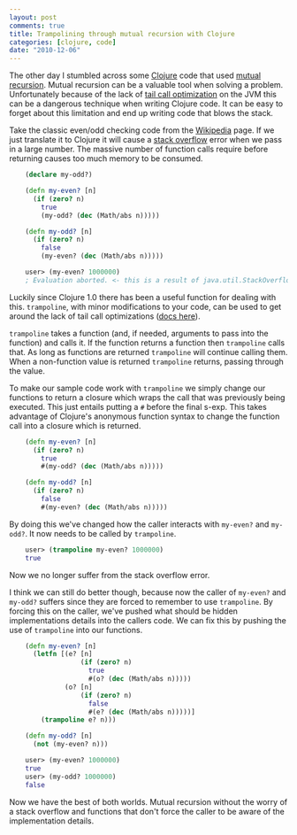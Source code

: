 ```yaml
---
layout: post
comments: true
title: Trampolining through mutual recursion with Clojure
categories: [clojure, code]
date: "2010-12-06"
---
```





The other day I stumbled across some [Clojure](http://clojure.org) code that used [mutual recursion](http://en.wikipedia.org/wiki/Mutual_recursion). Mutual recursion can be a valuable tool when solving a problem. Unfortunately because of the lack of [tail call optimization](http://en.wikipedia.org/wiki/Tail_call) on the JVM this can be a dangerous technique when writing Clojure code. It can be easy to forget about this limitation and end up writing code that blows the stack.

Take the classic even/odd checking code from the [Wikipedia](http://en.wikipedia.org/wiki/Mutual_recursion) page. If we just translate it to Clojure it will cause a [stack overflow](http://en.wikipedia.org/wiki/Stack_overflow) error when we pass in a large number. The massive number of function calls require before returning causes too much memory to be consumed.

``` clojure
    (declare my-odd?)

    (defn my-even? [n]
      (if (zero? n)
        true
        (my-odd? (dec (Math/abs n)))))

    (defn my-odd? [n]
      (if (zero? n)
        false
        (my-even? (dec (Math/abs n)))))

    user> (my-even? 1000000)
    ; Evaluation aborted. <- this is a result of java.util.StackOverflowError
```

Luckily since Clojure 1.0 there has been a useful function for dealing with this. `trampoline`, with minor modifications to your code, can be used to get around the lack of tail call optimizations ([docs here](http://clojure.github.com/clojure/clojure.core-api.html#clojure.core/trampoline)).

`trampoline` takes a function (and, if needed, arguments to pass into the function) and calls it. If the function returns a function then `trampoline` calls that. As long as functions are returned `trampoline` will continue calling them. When a non-function value is returned `trampoline` returns, passing through the value.

To make our sample code work with `trampoline` we simply change our functions to return a closure which wraps the call that was previously being executed. This just entails putting a `#` before the final s-exp. This takes advantage of Clojure's anonymous function syntax to change the function call into a closure which is returned.

``` clojure
    (defn my-even? [n]
      (if (zero? n)
        true
        #(my-odd? (dec (Math/abs n)))))

    (defn my-odd? [n]
      (if (zero? n)
        false
        #(my-even? (dec (Math/abs n)))))
```

By doing this we've changed how the caller interacts with `my-even?` and `my-odd?`. It now needs to be called by `trampoline`.

``` clojure
    user> (trampoline my-even? 1000000)
    true
```

Now we no longer suffer from the stack overflow error.

I think we can still do better though, because now the caller of `my-even?` and `my-odd?` suffers since they are forced to remember to use `trampoline`. By forcing this on the caller, we've pushed what should be hidden implementations details into the callers code. We can fix this by pushing the use of `trampoline` into our functions.

``` clojure
    (defn my-even? [n]
      (letfn [(e? [n]
                  (if (zero? n)
                    true
                    #(o? (dec (Math/abs n)))))
              (o? [n]
                  (if (zero? n)
                    false
                    #(e? (dec (Math/abs n)))))]
        (trampoline e? n)))

    (defn my-odd? [n]
      (not (my-even? n)))

    user> (my-even? 1000000)
    true
    user> (my-odd? 1000000)
    false
```

Now we have the best of both worlds. Mutual recursion without the worry of a stack overflow and functions that don't force the caller to be aware of the implementation details.
